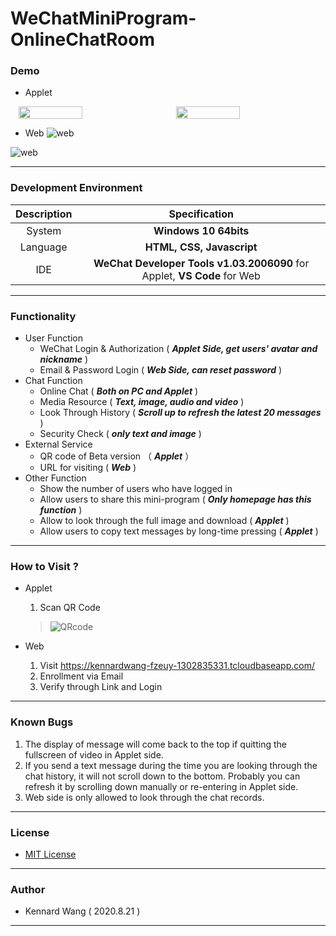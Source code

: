 # WeChatMiniProgram-OnlineChatRoom
### Demo
+ Applet  
<div style="display: flex; flex-direction: row; justify-content: space-around; align-content: center">
    <image src="https://kennardwang.github.io/ImageSource/Project/WechatMiniProgram/applet1.png" width="45%"></image>
    <image src="https://kennardwang.github.io/ImageSource/Project/WechatMiniProgram/applet2.png" width="45%"></image>
</div>  

+ Web
![web](https://kennardwang.github.io/ImageSource/Project/WechatMiniProgram/web2.png)  

![web](https://kennardwang.github.io/ImageSource/Project/WechatMiniProgram/web1.png)

------
### Development Environment
|Description|Specification|
|:---:|:---:|
|System|**Windows 10 64bits**|
|Language|**HTML, CSS, Javascript**|
|IDE|**WeChat Developer Tools v1.03.2006090** for Applet, **VS Code** for Web|

------
### Functionality
+ User Function
  + WeChat Login & Authorization ( ***Applet Side, get users' avatar and nickname*** )
  + Email & Password Login ( ***Web Side, can reset password*** )
+ Chat Function
  + Online Chat ( ***Both on PC and Applet*** )
  + Media Resource ( ***Text, image, audio and video*** )
  + Look Through History ( ***Scroll up to refresh the latest 20 messages*** )
  + Security Check ( ***only text and image*** )
+ External Service
  + QR code of Beta version （ ***Applet*** ）
  + URL for visiting ( ***Web*** )
+ Other Function
  + Show the number of users who have logged in
  + Allow users to share this mini-program ( ***Only homepage has this function*** )
  + Allow to look through the full image and download ( ***Applet*** )
  + Allow users to copy text messages by long-time pressing ( ***Applet*** )
------
### How to Visit ?
+ Applet
  1. Scan QR Code
  > ![QRcode](https://kennardwang.github.io/ImageSource/Project/WechatMiniProgram/chat.jpg)
  

+ Web 
  1. Visit https://kennardwang-fzeuy-1302835331.tcloudbaseapp.com/
  2. Enrollment via Email
  3. Verify through Link and Login

------
### Known Bugs
1. The display of message will come back to the top if quitting the fullscreen of video in Applet side.
2. If you send a text message during the time you are looking through the chat history, it will not scroll down to the bottom. Probably you can refresh it by scrolling down manually or re-entering in Applet side.
3. Web side is only allowed to look through the chat records.
------
### License
+ [MIT License](https://github.com/KennardWang/WeChatMiniProgram-OnlineChatRoom/blob/master/LICENSE)
------
### Author
+ Kennard Wang ( 2020.8.21 )
------
